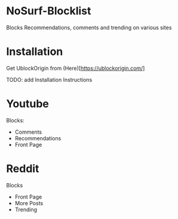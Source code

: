 # NoSurf-Blocklist
Blocks Recommendations, comments and trending on various sites

# Installation
Get UblockOrigin from (Here)[https://ublockorigin.com/]

TODO: add Installation Instructions


# Youtube
Blocks:

- Comments
- Recommendations
- Front Page


# Reddit
Blocks

- Front Page
- More Posts
- Trending
